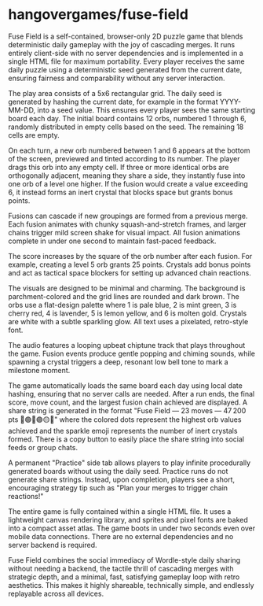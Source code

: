# hangovergames/fuse-field

Fuse Field is a self-contained, browser-only 2D puzzle game that blends
deterministic daily gameplay with the joy of cascading merges. It runs entirely
client-side with no server dependencies and is implemented in a single HTML
file for maximum portability. Every player receives the same daily puzzle using
a deterministic seed generated from the current date, ensuring fairness and
comparability without any server interaction.

The play area consists of a 5x6 rectangular grid. The daily seed is generated
by hashing the current date, for example in the format YYYY-MM-DD, into a seed
value. This ensures every player sees the same starting board each day. The
initial board contains 12 orbs, numbered 1 through 6, randomly distributed in
empty cells based on the seed. The remaining 18 cells are empty.

On each turn, a new orb numbered between 1 and 6 appears at the bottom of the
screen, previewed and tinted according to its number. The player drags this orb
into any empty cell. If three or more identical orbs are orthogonally adjacent,
meaning they share a side, they instantly fuse into one orb of a level one
higher. If the fusion would create a value exceeding 6, it instead forms an
inert crystal that blocks space but grants bonus points.

Fusions can cascade if new groupings are formed from a previous merge. Each
fusion animates with chunky squash-and-stretch frames, and larger chains
trigger mild screen shake for visual impact. All fusion animations complete in
under one second to maintain fast-paced feedback.

The score increases by the square of the orb number after each fusion. For
example, creating a level 5 orb grants 25 points. Crystals add bonus points and
act as tactical space blockers for setting up advanced chain reactions.

The visuals are designed to be minimal and charming. The background is
parchment-colored and the grid lines are rounded and dark brown. The orbs use a
flat-design palette where 1 is pale blue, 2 is mint green, 3 is cherry red, 4
is lavender, 5 is lemon yellow, and 6 is molten gold. Crystals are white with a
subtle sparkling glow. All text uses a pixelated, retro-style font.

The audio features a looping upbeat chiptune track that plays throughout the
game. Fusion events produce gentle popping and chiming sounds, while spawning a
crystal triggers a deep, resonant low bell tone to mark a milestone moment.

The game automatically loads the same board each day using local date hashing,
ensuring that no server calls are needed. After a run ends, the final score,
move count, and the largest fusion chain achieved are displayed. A share string
is generated in the format "Fuse Field — 23 moves — 47 200 pts 🔵🟢🔴🟣🟡✨"
where the colored dots represent the highest orb values achieved and the
sparkle emoji represents the number of inert crystals formed. There is a copy
button to easily place the share string into social feeds or group chats.

A permanent "Practice" side tab allows players to play infinite procedurally
generated boards without using the daily seed. Practice runs do not generate
share strings. Instead, upon completion, players see a short, encouraging
strategy tip such as "Plan your merges to trigger chain reactions!"

The entire game is fully contained within a single HTML file. It uses a
lightweight canvas rendering library, and sprites and pixel fonts are baked
into a compact asset atlas. The game boots in under two seconds even over
mobile data connections. There are no external dependencies and no server
backend is required.

Fuse Field combines the social immediacy of Wordle-style daily sharing without
needing a backend, the tactile thrill of cascading merges with strategic depth,
and a minimal, fast, satisfying gameplay loop with retro aesthetics. This makes
it highly shareable, technically simple, and endlessly replayable across all
devices.
